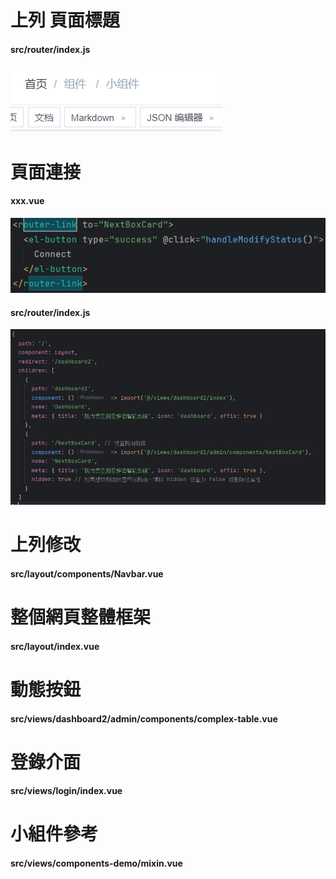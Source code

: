 # 上列 頁面標題
#### src/router/index.js
![img.png](img.png)
# 頁面連接 
#### xxx.vue
![img_3.png](img_3.png)
#### src/router/index.js
![img_1.png](img_1.png)

# 上列修改
#### src/layout/components/Navbar.vue

# 整個網頁整體框架
#### src/layout/index.vue

# 動態按鈕
#### src/views/dashboard2/admin/components/complex-table.vue

# 登錄介面
#### src/views/login/index.vue

# 小組件參考
#### src/views/components-demo/mixin.vue